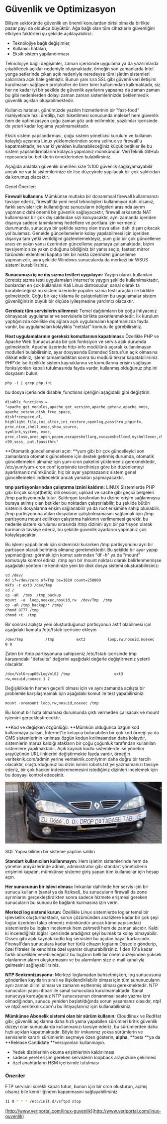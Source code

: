 # Güvenlik ve Optimizasyon

Bilişim sektöründe güvenlik en önemli konulardan birisi olmakla birlikte pazar payı da oldukça büyüktür. Ağa bağlı olan tüm cihazların güvenliğini etkliyen faktörleri şu şekilde açıklayabiliriz:

* Teknolojiye bağlı değişimler, 
* Kullanıcı hataları,
* Eksik sistem yapılandırması

Teknolojiye bağlı değişimler, zaman içerisinde uygulama ya da yazılımlarda çıkabilecek açıklar nedeniyle oluşmaktadır, örneğin son zamanlarda Intel yonga setlerinde çıkan açık nedeniyle neredeyse tüm işletim sistemleri saldırılara açık hale gelmiştir. Bunun yanı sıra SSL gibi güvenli veri iletişimi kurulmasını sağlayan protokoller de birer birer kullanımdan kalkmaktadır, siz her ne kadar iyi bir şekilde de güvenlik ayarlarını yapsanız da zaman zaman bu gibi nedenlerden dolayı zaman zaman sistemlerinizde beklenmedik güvenlik açıkları oluşabilmektedir.

Kullanıcı hataları, günümüzde yazılım hizmetlerinin bir "fast-food" mahiyetinde hızlı üretilip, hızlı tüketilmesi sonucunda malesef hem güvenlik hem de optimizasyon çoğu zaman göz ardı edilmekte, yazılımlar içerisinde de yeteri kadar loglama yapılmamaktadır.

Eksik sistem yapılandırması, çoğu sistem yöneticisi kurulum ve kullanım kolaylığı açısında Linux yüklemelerinden sonra selinux ve firewall'u kapatmaktadır, ne var ki yeniden kullanabileceğiniz küçük betikler ile bu sistem yapılandırmalarını kolayca yapmanız mümkündür. VeriTeknik GitHub reposunda bu betiklerin örneklerinden bulabilirsiniz.

Aşağıda anlatılan güvenlik önerileri size %100 güvenlik sağlayamayabilir ancak ne var ki sistemlerinize de lise düzeyinde yapılacak bir çok saldırıdan da korumuş olacaktır.

Genel Öneriler:

**Firewall kullanımı:** Mümkünse mutlaka bir donanımsal firewall kullanmanızı tavsiye ederiz, firewall'da yeni nesil teknolojileri kullanmıyor dahi olsanız, farklı servisler için kullandığınız sunucuların bölgeleri arasında ayrım yapmanız dahi önemli bir güvenlik sağlayacaktır, firewall arkasında NAT kullanmanız bir çok dış saldırıdan sizi koruyacaktır, aynı zamanda içeriden dışarıya sadece tanımlanmış hedeflere ve portlara izin vermeniz durumunda, sunucuya bir şekilde sızmış olan truva atları dahi dışarı çıkacak yol bulamaz. Genelde güncellemelerin kolay yapılabilmesi için içeriden dışarıya tam yetki verildiğini gözlemlemekteyiz, yum gibi bir çok güncelleme aracı en yakın yansı üzerinden güncelleme yapmaya çalışmaktadır, bizim tavsiyemiz size yakın olduğunu bildiğiniz bir yansı seçip, fastest mirror türündeki eklentileri kapatıp tek bir nokta üzerinden güncelleme yapmanızdır, aynı şekilde Windows sunucularda da merkezi bir WSUS sistemi kurabilirsiniz.

**Sunucunuza iç ve dış sızma testleri uygulayın:** Yaygın olarak kullanılan ücretsiz sızma testi uygulamaları İnternet'te yaygın şekilde kullanılmaktadır, bunlardan en çok kullanılanı Kali Linux distrosudur, sanal olarak ta kurabileceğiniz bu sistem üzerinde popüler sızma testi araçları ile birlikte gelmektedir. Çoğu bir kaç tıklama ile çalıştırılabilen bu uygulamalar sistem güvenliğinizin büyük bir ölçüde iyileşmesine yardımcı olacaktır.

**Gereksiz tüm servislerin silinmesi:** Temel dağıtımların bir çoğu ihtiyacınız olmayacak uygulamalar ve servislerle birlikte paketlenmektedir. İlk kurulum yaptığınızda özellikle dış ağlara açık uygulamaları kapatmanızda fayda vardır, bu uygulamaları kolaylıkla "netstat" komutu ile görebilirsiniz.

**Host uygulamalarının gereksiz komutlarının kapatılması:** Özellikle PHP ve Apache Web Sunucusunda bir çok fonksiyon ve servis açık durumda gelmektedir. Apache üzerinde http-info modülünü açarak kullanılmayan modulleri bulabilirsiniz, ayar dosyasında Extended Status'ün açık olmasına dikkat ediniz, işlemi tamamladıktan sonra bu modülü tekrar kapatabilirsiniz. PHP'de ise özellikle sistem kaynaklarına ve komutlarına erişim sağlayan fonksiyonları kapalı tutulmasında fayda vardır, kullanmış olduğunuz php.ini dosyasını bulun:

```
php -i | grep php.ini
```

bu dosya içerisinde disable\_functions içeriğini aşağıdaki gibi değiştirin:

```
disable_functions = "apache_get_modules,apache_get_version,apache_getenv,apache_note, apache_setenv,disk_free_space,
diskfreespace,dl, highlight_file,ini_alter,ini_restore,openlog,passthru,phpinfo, proc_nice,shell_exec,show_source,
symlink,system, exec, proc_close,proc_open,popen,escapeshellarg,escapeshellcmd,myshellexec,c99_buff_prepare,
c99_sess_ put,fpassthru"
```

**Otomatik güncellemeleri açın: **yum gibi bir çok güncelleyici son zamanlarda otomatik güncelleme için destek getirmiş durumda, otomatik güncellemeleri almanız için yum-cron paketini yüklemeniz gerekmektedir, /etc/yum/yum-cron.conf içerisinde tercihinize göre bir düzenlemeyi ayarlamanız mümkündür, hiç bir ayar yapmazsanız sistem genel güncellemeleri indirecektir ancak yamaları yapmayacaktır.

**tmp partisyonlarından çalıştırma iznini kaldırın:** LINUX Sistemlerde PHP gibi birçok script\(betik\) dili session, upload ve cache gibi geçici belgeleri /tmp partisyonunda tutar. Saldırgan tarafından bu dizine erişim sağlanmışsa buraya atılmış olan betikler bu noktadan çalıştırılabilir, bu şekilde bütün sistemin dosyalarına erişim sağlanabilir ya da root erişimine sahip olunabilir. /tmp partisyonuna atılan dosyaların çalıştırılmamasını sağlamak için /tmp partisyonu mount edilirken çalıştırma hakkının verilmemesi gerekir, bu nedenle sistem kurulumu sırasında /tmp dizinini ayrı bir partisyon olarak kurmanızı tavsiye ederiz, bu şekilde güvenlik ayarlarını yapmanız çok kolaylaşacaktır.

Bu işlemi yapabilmek için sisteminizi kurarken /tmp partisyonunu ayrı bir partisyon olarak belirtmiş olmanız gerekmektedir. Bu şekilde bir ayar yapıp yapmadığınızı görmek için komut satırından "df -h" ya da "mount" komutuyla kontrol ediniz. /tmp ayrı bir mount noktası olarak belirlenmemişse aşağıdaki yöntem ile kendinize yeni bir disk dosya sistemi oluşturabilirsiniz:

```
cd /dev/
dd if=/dev/zero of=Tmp bs=1024 count=250000
mkfs -t ext3 /dev/Tmp
cd /
cp -aR  /tmp  /tmp_backup
mount  -o  loop,noexec,nosuid,rw  /dev/Tmp  /tmp
cp -aR /tmp_backup/* /tmp/
chmod 0777 /tmp
chmod +t  /tmp
```

Bir sonraki açılışta yeni oluşturduğunuz partisyonun aktif olabilmesi için aşağıdaki komutu /etc/fstab içerisine ekleyin

```
/dev/Tmp          /tmp          ext3          loop,rw,nosuid,noexec     0 0
```

Zaten bir /tmp partisyonuna sahipseniz /etc/fstab içerisinde tmp karşısındaki "defaults" değerini aşağıdaki değerle değiştirmeniz yeterli olacaktır.

```
/dev/VolGroup00/LogVol02 /tmp                    ext3     rw,nosuid,noexec 1 2
```

Değişikliklerin hemen geçerli olması için ve aynı zamanda açılışta bir problemle karşılaşmamak için aşağıdaki komut ile test yapabilirsiniz:

```
mount -oremount loop,rw,nosuid,noexec /tmp
```

Bu komut bir hata olmaması durumunda çıktı vermeden çalışacak ve mount işlemini gerçekleştirecektir.

**Kod ve değişken özgünlüğü: **Mümkün olduğunca özgün kod kullanmaya çalışın, İnternet'te kolayca bulunabilen bir çok kod örneği ya da CMS sistemlerinin kırılması özgün kodun kırılmasından daha kolaydır, sistemlerin maruz kaldığı atakların bir çoğu çoğunluk tarafından kullanılan sistemlere yapılmaktadır. Açık kaynak kodlu sistemlerde ise yönetim arayüzünün URL linklerini değiştirmekte fayda vardır, örneğin veriteknik.com/admin yerine veriteknik.com/ytnm daha doğru bir tercih olacaktır, oluşturduğunuz bu dizin ismini robots.txt'ye yazmamanızı tavsiye ederiz, bir çok hacker indexlenmemesini istediğiniz dizinleri incelemek için bu dosyayı kontrol edecektir.

![](/assets/sql_injection.jpe)

SQL Yapısı bilinen bir sisteme yapılan saldırı

**Standart kullanıcıları kullanmayın:** Hem işletim sistemlerinde hem de yönetim arayüzlerinde admin, administrator gibi standart yöneticilerin erişimini kapatın, mümkünse sisteme giriş yapan tüm kullanıcılar için hesap açın.

**Her sunucunun bir işlevi olması:** İmkanlar dahilinde her servis için bir sunucu kullanın \(sanal ya da fiziksel\), bu sunucuların firewall'da zone ayrımlarını gerçekleştirdikten sonra sadece hizmete erişmesi gereken sunucuların bu sunucu ile bağlantı kurmasına izin verin.

**Merkezi log sistemi kurun:** Özellikle Linux sistemlerde loglar temel bir işlevsellik oluşturmaktadır, sorun çözümünden analizlere kadar bir çok şeyi loglar üzeriden takip etmeniz mümkündür ancak küme yapısındaki sistemlerde bu logları incelemek hem zahmetli hem de zaman alıcıdır. Kaldı ki incelediğiniz loglar içerisinde aradığınız şeyi bulmak ta kolay olmayabilir. Ossec gibi açık kaynak kodlu log servisleri bu açıdan hayat kurtarıcıdır. Firewall'dan sunuculara kadar her türlü cihazın loglarını Ossec'e gönderip, özel filtreler ile kendinize özel uyarılar oluşturabilirsiniz. 1 den 10'a kadar farklı öncelikler verebileceğiniz bu logların belli bir önem düzeyinden yüksek olanlarının alarm oluşturmasını ve bu alarmların size e-mail kanalıyla gelmesini sağlayabilirsiniz.

**NTP Senkronizasyonu:** Merkezi loglamadan bahsetmişken, log sunucusuna gönderilen kayıtların sıralı ve ilişkilendirilebilir olması için tüm sununucuların aynı zaman dilimi olması ve zamanın eşitlenmiş olması gerekmektedir. NTP sunucuları yapısı itibari ile sanal sunuculara kurulmamaktadır. Sanal sunucuya kurduğunuz NTP sunucusunun donanımsal saate yazma izni olmadığından, sunucu yeniden başlatıldığında sorun yaşamanız olasıdır, ntp1 ve ntp2.veriteknik.com'u bu ihtiyaçlarınız için kullanabilirsiniz.

**Mümkünse Abonelik sistemi olan bir sürüm kullanın:** Cloudlinux ve RedHat gibi, güvenlik açıklarına daha hızlı yama yapabilen sürümleri kritik güvenlik düzeyi olan sunucularda kullanmanızı tavsiye ederiz, bu sürümlerden daha hızlı açıkları kapatmaktadır. Böyle bir imkanınız yoksa sürümlerin ve servislerin kararlı sürümlerini seçmeye özen gösterin, **alpha**, **beta **ya da **Release Candidate **versiyonları kullanmayın. 

* Yedek dizinlerinin okuma erişimlerinin kaldırılması
* sadece yerel erişim gereken servislerin loopback arayüzüne çekilmesi
* özel anahtarların HSM içerisinde tutulması

### Öneriler

FTP servisini sürekli kapalı tutun, bunun için bir cron oluşturun, açmış olsanız bile kendiliğinden kapanmasını sağlayabilirsiniz.

```bash
11 0 * * * /etc/init.d/vsftpd stop
```

[http://www.veriportal.com/linux-guvenlik](http://www.veriportal.com/linux-guvenlik)


